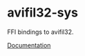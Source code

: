 # avifil32-sys #
FFI bindings to avifil32.

[Documentation](https://retep998.github.io/doc/avifil32-sys/)

